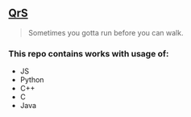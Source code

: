 ## [QrS](https://know.herzen.spb.ru/)

> Sometimes you gotta run before you can walk.

### This repo contains works with usage of:
* JS
* Python
* C++
* C
* Java
